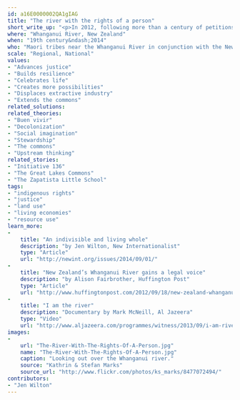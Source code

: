 ```yaml
---
id: a16E0000002QA1gIAG
title: "The river with the rights of a person"
short_write_up: "<p>In 2012, following more than a century of petitions and legal action by local iwi (Maori tribal group), the Whanganui river in New Zealand was granted the legal status of a person under the name Te Awa Tupua. This legal victory means that the river now enjoys the same rights and responsibilities before the law as people (and corporations!). The New Zealand government has officially recognised the river as a source of great physical and spiritual sustenance to the people who live alongside it. This precedent-setting legal case is the first time the rights of a river have been guaranteed in this way, opening up exciting possibilities for protecting, and changing how we understand our relationship with, the natural world.</p>"
where: "Whanganui River, New Zealand"
when: "19th century&ndash;2014"
who: "Maori tribes near the Whanganui River in conjunction with the New Zealand Government"
scale: "Regional, National"
values:
- "Advances justice"
- "Builds resilience"
- "Celebrates life"
- "Creates more possibilities"
- "Displaces extractive industry"
- "Extends the commons"
related_solutions:
related_theories:
- "Buen vivir"
- "Decolonization"
- "Social imagination"
- "Stewardship"
- "The commons"
- "Upstream thinking"
related_stories:
- "Initiative 136"
- "The Great Lakes Commons"
- "The Zapatista Little School"
tags:
- "indigenous rights"
- "justice"
- "land use"
- "living economies"
- "resource use"
learn_more:
-
    title: "An indivisible and living whole"
    description: "by Jen Wilton, New Internationalist"
    type: "Article"
    url: "http://newint.org/issues/2014/09/01/"
-
    title: "New Zealand’s Whanganui River gains a legal voice"
    description: "by Alison Fairbrother, Huffington Post"
    type: "Article"
    url: "http://www.huffingtonpost.com/2012/09/18/new-zealand-whanganui-river_n_1894893.html"
-
    title: "I am the river"
    description: "Documentary by Mark McNeill, Al Jazeera"
    type: "Video"
    url: "http://www.aljazeera.com/programmes/witness/2013/09/i-am-river-201392410212172573.html"
images:
-
    url: "The-River-With-The-Rights-Of-A-Person.jpg"
    name: "The-River-With-The-Rights-Of-A-Person.jpg"
    caption: "Looking out over the Whanganui river."
    source: "Kathrin & Stefan Marks"
    source_url: "http://www.flickr.com/photos/ks_marks/8477072494/"
contributors:
- "Jen Wilton"
---
```

